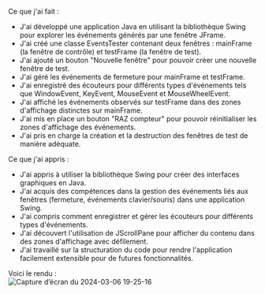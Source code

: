 Ce que j'ai fait :  
   - J'ai développé une application Java en utilisant la bibliothèque Swing pour explorer les événements générés par une fenêtre JFrame.  
   - J'ai créé une classe EventsTester contenant deux fenêtres : mainFrame (la fenêtre de contrôle) et testFrame (la fenêtre de test).  
   - J'ai ajouté un bouton "Nouvelle fenêtre" pour pouvoir créer une nouvelle fenêtre de test.  
   - J'ai géré les événements de fermeture pour mainFrame et testFrame.  
   - J'ai enregistré des écouteurs pour différents types d'événements tels que WindowEvent, KeyEvent, MouseEvent et MouseWheelEvent.  
   - J'ai affiché les événements observés sur testFrame dans des zones d'affichage distinctes sur mainFrame.  
   - J'ai mis en place un bouton "RAZ compteur" pour pouvoir réinitialiser les zones d'affichage des événements.  
   - J'ai pris en charge la création et la destruction des fenêtres de test de manière adéquate.  
  
Ce que j'ai appris :  
   - J'ai appris à utiliser la bibliothèque Swing pour créer des interfaces graphiques en Java.  
   - J'ai acquis des compétences dans la gestion des événements liés aux fenêtres (fermeture, événements clavier/souris) dans une application Swing.  
   - J'ai compris comment enregistrer et gérer les écouteurs pour différents types d'événements.  
   - J'ai découvert l'utilisation de JScrollPane pour afficher du contenu dans des zones d'affichage avec défilement.  
   - J'ai travaillé sur la structuration du code pour rendre l'application facilement extensible pour de futures fonctionnalités.  
    
Voici le rendu :   
    ![Capture d’écran du 2024-03-06 19-25-16](https://github.com/gorimaaa/Java_Projects/assets/136479651/85b79d9f-7c83-46d3-9ec4-6cad4dddcf83)
